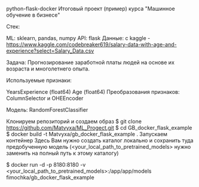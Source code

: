 python-flask-docker
Итоговый проект (пример) курса "Машинное обучение в бизнесе"

Стек:

ML: sklearn, pandas, numpy API: flask Данные: с kaggle - https://www.kaggle.com/codebreaker619/salary-data-with-age-and-experience?select=Salary_Data.csv

Задача: Прогнозирование заработной платы людей на основе их возраста и многолетнего опыта.

Используемые признаки:

YearsExperience (float64)
Age (float64)
Преобразования признаков: ColumnSelector и OHEEncoder

Модель: RandomForestClassifier

Клонируем репозиторий и создаем образ
$ git clone https://github.com/Matvyxa/ML_Progect.git
$ cd GB_docker_flask_example
$ docker build -t Matvyxa/gb_docker_flask_example .
Запускаем контейнер
Здесь Вам нужно создать каталог локально и сохранить туда предобученную модель (<your_local_path_to_pretrained_models> нужно заменить на полный путь к этому каталогу)

$ docker run -d -p 8180:8180  -v <your_local_path_to_pretrained_models>:/app/app/models fimochka/gb_docker_flask_example

